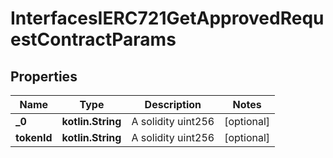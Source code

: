 
# InterfacesIERC721GetApprovedRequestContractParams

## Properties
Name | Type | Description | Notes
------------ | ------------- | ------------- | -------------
**_0** | **kotlin.String** | A solidity uint256 |  [optional]
**tokenId** | **kotlin.String** | A solidity uint256 |  [optional]



